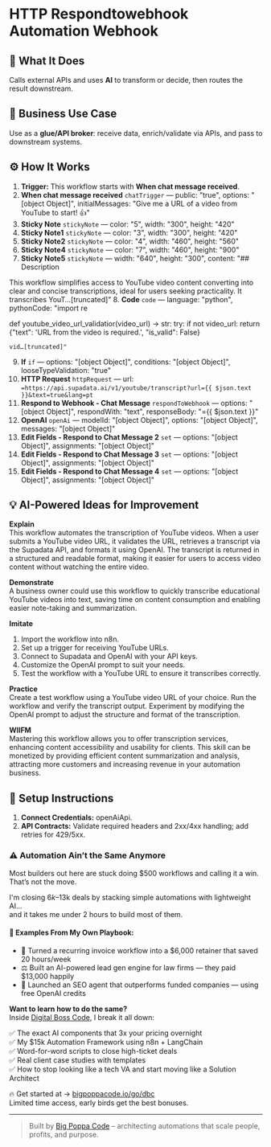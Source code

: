 # HTTP Respondtowebhook Automation Webhook
  ## 🚀 What It Does
  Calls external APIs and uses **AI** to transform or decide, then routes the result downstream.
  
  ## 💼 Business Use Case
  Use as a **glue/API broker**: receive data, enrich/validate via APIs, and pass to downstream systems.
  
  ## ⚙️ How It Works
  1. **Trigger:** This workflow starts with **When chat message received**.
  2. **When chat message received** `chatTrigger` — public: "true", options: "[object Object]", initialMessages: "Give me a URL of a video from YouTube to start! 👍"
3. **Sticky Note** `stickyNote` — color: "5", width: "300", height: "420"
4. **Sticky Note1** `stickyNote` — color: "3", width: "300", height: "420"
5. **Sticky Note2** `stickyNote` — color: "4", width: "460", height: "560"
6. **Sticky Note4** `stickyNote` — color: "7", width: "460", height: "900"
7. **Sticky Note5** `stickyNote` — width: "640", height: "300", content: "## Description

This workflow simplifies access to YouTube video content converting into clear and concise transcriptions, ideal for users seeking practicality. It transcribes YouT…[truncated]"
8. **Code** `code` — language: "python", pythonCode: "import re

def youtube_video_url_validatior(video_url) -> str:
  try:
    if not video_url:
      return {"text": 'URL from the video is required.', "is_valid": False}
    
    vid…[truncated]"
9. **If** `if` — options: "[object Object]", conditions: "[object Object]", looseTypeValidation: "true"
10. **HTTP Request** `httpRequest` — url: `=https://api.supadata.ai/v1/youtube/transcript?url={{ $json.text }}&text=true&lang=pt`
11. **Respond to Webhook - Chat Message** `respondToWebhook` — options: "[object Object]", respondWith: "text", responseBody: "={{ $json.text }}"
12. **OpenAI** `openAi` — modelId: "[object Object]", options: "[object Object]", messages: "[object Object]"
13. **Edit Fields - Respond to Chat Message 2** `set` — options: "[object Object]", assignments: "[object Object]"
14. **Edit Fields - Respond to Chat Message 3** `set` — options: "[object Object]", assignments: "[object Object]"
15. **Edit Fields - Respond to Chat Message 4** `set` — options: "[object Object]", assignments: "[object Object]"
  
  ## 💡 AI-Powered Ideas for Improvement
  **Explain**  
This workflow automates the transcription of YouTube videos. When a user submits a YouTube video URL, it validates the URL, retrieves a transcript via the Supadata API, and formats it using OpenAI. The transcript is returned in a structured and readable format, making it easier for users to access video content without watching the entire video.

**Demonstrate**  
A business owner could use this workflow to quickly transcribe educational YouTube videos into text, saving time on content consumption and enabling easier note-taking and summarization.

**Imitate**  
1. Import the workflow into n8n.
2. Set up a trigger for receiving YouTube URLs.
3. Connect to Supadata and OpenAI with your API keys.
4. Customize the OpenAI prompt to suit your needs.
5. Test the workflow with a YouTube URL to ensure it transcribes correctly.

**Practice**  
Create a test workflow using a YouTube video URL of your choice. Run the workflow and verify the transcript output. Experiment by modifying the OpenAI prompt to adjust the structure and format of the transcription.

**WIIFM**  
Mastering this workflow allows you to offer transcription services, enhancing content accessibility and usability for clients. This skill can be monetized by providing efficient content summarization and analysis, attracting more customers and increasing revenue in your automation business.
  
  ## 🔧 Setup Instructions
  1. **Connect Credentials:** openAiApi.
2. **API Contracts:** Validate required headers and 2xx/4xx handling; add retries for 429/5xx.
  
### ⚠️ Automation Ain’t the Same Anymore

Most builders out here are stuck doing $500 workflows and calling it a win.  
That’s not the move.  

I'm closing $6k–$13k deals by stacking simple automations with lightweight AI...  
and it takes me under 2 hours to build most of them.

#### 🧠 Examples From My Own Playbook:
- 🔁 Turned a recurring invoice workflow into a $6,000 retainer that saved 20 hours/week  
- ⚖️ Built an AI-powered lead gen engine for law firms — they paid $13,000 happily  
- 🚀 Launched an SEO agent that outperforms funded companies — using free OpenAI credits  

**Want to learn how to do the same?**  
Inside [Digital Boss Code](https://bigpoppacode.io/go/dbc), I break it all down:

✅ The exact AI components that 3x your pricing overnight  
✅ My $15k Automation Framework using n8n + LangChain  
✅ Word-for-word scripts to close high-ticket deals  
✅ Real client case studies with templates  
✅ How to stop looking like a tech VA and start moving like a Solution Architect  

🔥 Get started at → [bigpoppacode.io/go/dbc](https://bigpoppacode.io/go/dbc)  
Limited time access, early birds get the best bonuses.

---
> Built by [Big Poppa Code](https://bigpoppacode.io) – architecting automations that scale people, profits, and purpose.
  